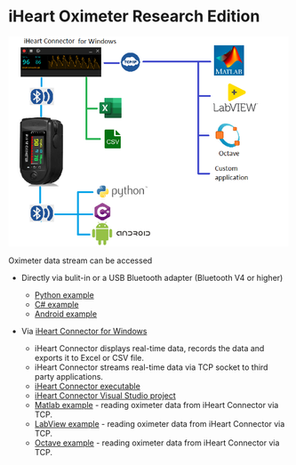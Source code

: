 # iHeart Oximeter Research Edition
![Diagram](/profile/assets/images/diagram.png)

Oximeter data stream can be accessed

- Directly via bulit-in or a USB Bluetooth adapter (Bluetooth V4 or higher)
    - [Python example](https://github.com/iheartre/Python)
    - [C# example](https://github.com/iheartre/CS)
    - [Android example](https://github.com/iheartre/Android)

- Via [iHeart Connector for Windows](https://github.com/iheartre/iHeartConnectorWindows)
    - iHeart Connector displays real-time data, records the data and exports it to Excel or CSV file.
    - iHeart Connector streams real-time data via TCP socket to third party applications.
    - [iHeart Connector executable](https://github.com/iheartre/iHeartConnectorWindows/tree/main/Binaries)
    - [iHeart Connector Visual Studio project](https://github.com/iheartre/iHeartConnectorWindows/tree/main/VisualStudioProject)
    - [Matlab example](https://github.com/iheartre/iHeartConnectorWindows/tree/main/Matlab%20Example) - reading oximeter data from iHeart Connector via TCP.
    - [LabView example](https://github.com/iheartre/iHeartConnectorWindows/tree/main/LabView%20Example) - reading oximeter data from iHeart Connector via TCP.
    - [Octave example](https://github.com/iheartre/iHeartConnectorWindows/tree/main/Octave%20Example) - reading oximeter data from iHeart Connector via TCP.